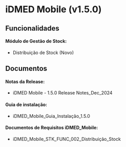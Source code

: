 
# iDMED Mobile (v1.5.0)

## Funcionalidades

#### Módulo de Gestão de Stock:
- Distribuição de Stock (Novo)

## Documentos

#### Notas da Release:
- iDMED Mobile - 1.5.0 Release Notes_Dec_2024
#### Guia de instalação:
- iDMED_Mobile_Guia_Instalação_1.5.0
#### Documentos de Requisitos iDMED_Mobile:
- iDMED_Mobile_STK_FUNC_002_Distribuição_Stock
